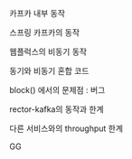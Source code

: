 카프카 내부 동작

스프링 카프카의 동작

웹플럭스의 비동기 동작

동기와 비동기 혼합 코드

block() 에서의 문제점 : 버그

rector-kafka의 동작과 한계

다른 서비스와의 throughput 한계

GG